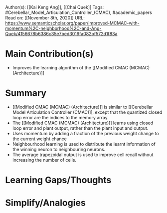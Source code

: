 Author(s): [[Kai Keng Ang]], [[Chai Quek]]
Tags: #Cerebellar_Model_Articulation_Controller_(CMAC), #academic_papers
Read on: [[November 8th, 2020]]
URL: https://www.semanticscholar.org/paper/Improved-MCMAC-with-momentum%2C-neighborhood%2C-and-Ang-Quek/4156678b6386c35e7bed3019fa082bf572d1f83a
# Main Contribution(s)
- Improves the learning algorithm of the [[Modified CMAC (MCMAC) (Architecture)]]
# Summary
- [[Modified CMAC (MCMAC) (Architecture)]] is similar to [[Cerebellar Model Articulation Controller (CMAC)]], except that the quantized closed loop error are the indices to the memory array.
- The [[Modified CMAC (MCMAC) (Architecture)]] learns using closed loop error and plant output, rather than the plant input and output.
- Uses momentum by adding a fraction of the previous weight change to the current weight chance
- Neighbourhood learning is used to distribute the learnt information of the winning neuron to neighbouring neurons.
- The average trapezoidal output is used to improve cell recall without increasing the number of cells.
# Learning Gaps/Thoughts
# Simplify/Analogies
